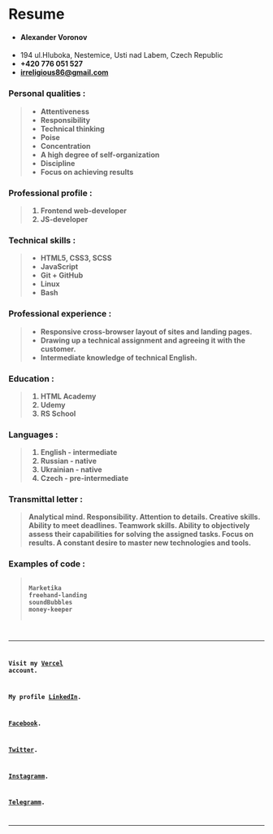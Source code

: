 # Resume #
* #### Alexander Voronov ####
* 194 ul.Hluboka, Nestemice, Usti nad Labem, Czech Republic
* <strong> +420 776 051 527 <strong>
* <irreligious86@gmail.com>

### Personal qualities : ###
> * Attentiveness
> * Responsibility
> * Technical thinking
> * Poise
> * Concentration
> * A high degree of self-organization
> * Discipline
> * Focus on achieving results

### Professional profile : ###
> 1. Frontend web-developer
> 2. JS-developer

### Technical skills : ###
> + HTML5, CSS3, SCSS
> + JavaScript
> + Git + GitHub
> + Linux 
> + Bash

### Professional experience : ###
> - Responsive cross-browser layout of sites and landing pages.
> - Drawing up a technical assignment and agreeing it with the customer.
> - Intermediate knowledge of technical English.

### Education : ###
> 1. HTML Academy 
> 2. Udemy
> 3. RS School

### Languages : ###
> 1. English - intermediate
> 2. Russian - native
> 3. Ukrainian - native
> 4. Czech - pre-intermediate


### Transmittal letter : ###
> Analytical mind.
> Responsibility.
> Attention to details.
> Creative skills.
> Ability to meet deadlines.
> Teamwork skills.
> Ability to objectively assess their capabilities for solving the assigned tasks.
> Focus on results.
> A constant desire to master new technologies and tools.

### Examples of code : ###
>  <code goes here>
> Marketika
> freehand-landing
> soundBubbles
> money-keeper
----------------------------------------------------------


Visit my [Vercel][] account. 

[Vercel]: https://vercel.com/irreligious86 
 
My profile [LinkedIn][].
 
[LinkedIn]: https://www.linkedin.com/in/iskander86/

[Facebook][].

[Facebook]: https://www.facebook.com/irreligious86

[Twitter][].

[Twitter]: https://twitter.com/IskanderVoron

[Instagramm][].

[Instagramm]: https://www.instagram.com/irreligious86/

[Telegramm][].

[Telegramm]: https://t.me/irreligious86

----------------------------------------------------------
